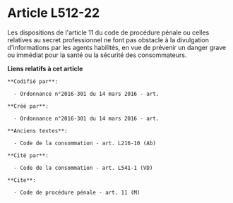 # Article L512-22

Les dispositions de l'article 11 du code de procédure pénale ou celles relatives au secret professionnel ne font pas obstacle
à la divulgation d'informations par les agents habilités, en vue de prévenir un danger grave ou immédiat pour la santé ou la
sécurité des consommateurs.

**Liens relatifs à cet article**

	**Codifié par**:

	  - Ordonnance n°2016-301 du 14 mars 2016 - art.

	**Créé par**:

	  - Ordonnance n°2016-301 du 14 mars 2016 - art.

	**Anciens textes**:

	  - Code de la consommation - art. L216-10 (Ab)

	**Cité par**:

	  - Code de la consommation - art. L541-1 (VD)

	**Cite**:

	  - Code de procédure pénale - art. 11 (M)
